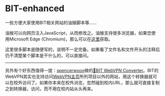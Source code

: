 # BIT-enhanced

一些方便大家使用BIT相关网站的油猴脚本等……

油猴可以向网页注入JavaScript，从而修改之。油猴支持很多浏览器，如果您使用Microsoft Edge (Chromium)，那么可以在[这里](https://microsoftedge.microsoft.com/addons/detail/tampermonkey/iikmkjmpaadaobahmlepeloendndfphd)获取。

这里很多脚本是随便写的，说明不一定完备。如果看了文件名和文件开头的注释后仍不清楚某个脚本是干什么的，可以直接问。

---

另外有个好东西值得一提：[spencerwooo](https://github.com/spencerwooo/bit-webvpn-converter/commits?author=spencerwooo)做的[🥑BIT WebVPN Converter](https://webvpn.vercel.app/)。BIT的WebVPN其实也支持访问[WebVPN主页](https://webvpn.bit.edu.cn/)所列项目以外的网站，用这个转换器就可以在校外访问了。如果你本来在校外浏览，忽然碰到校内URL，那么就可直接复制之到转换器，访问，而不用在校内站从头再来。

